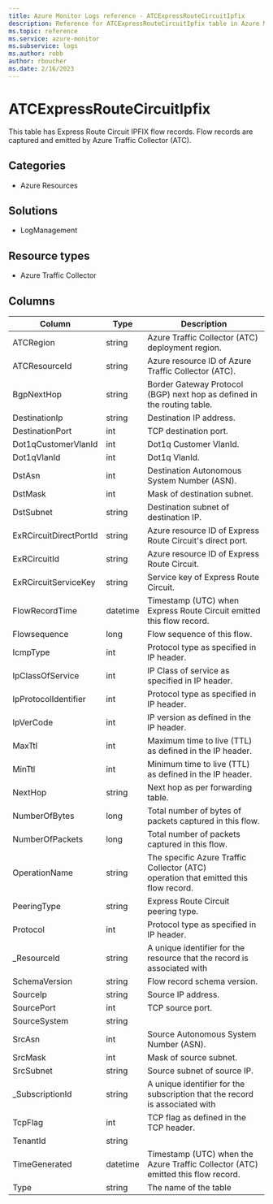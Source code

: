 ```yaml
---
title: Azure Monitor Logs reference - ATCExpressRouteCircuitIpfix
description: Reference for ATCExpressRouteCircuitIpfix table in Azure Monitor Logs.
ms.topic: reference
ms.service: azure-monitor
ms.subservice: logs
ms.author: robb
author: rboucher
ms.date: 2/16/2023
---
```


# ATCExpressRouteCircuitIpfix

 This table has Express Route Circuit IPFIX flow records. Flow records are captured and emitted by Azure Traffic Collector (ATC).

## Categories

- Azure Resources
## Solutions

- LogManagement
## Resource types

- Azure Traffic Collector




## Columns

| Column | Type | Description |
| --- | --- | --- |
| ATCRegion | string | Azure Traffic Collector (ATC) deployment region. |
| ATCResourceId | string | Azure resource ID of Azure Traffic Collector (ATC). |
| BgpNextHop | string | Border Gateway Protocol (BGP) next hop as defined in the routing table. |
| DestinationIp | string | Destination IP address. |
| DestinationPort | int | TCP destination port. |
| Dot1qCustomerVlanId | int | Dot1q Customer VlanId. |
| Dot1qVlanId | int | Dot1q VlanId. |
| DstAsn | int | Destination Autonomous System Number (ASN). |
| DstMask | int | Mask of destination subnet. |
| DstSubnet | string | Destination subnet of destination IP. |
| ExRCircuitDirectPortId | string | Azure resource ID of Express Route Circuit's direct port. |
| ExRCircuitId | string | Azure resource ID of Express Route Circuit. |
| ExRCircuitServiceKey | string | Service key of Express Route Circuit. |
| FlowRecordTime | datetime | Timestamp (UTC) when Express Route Circuit emitted this flow record. |
| Flowsequence | long | Flow sequence of this flow. |
| IcmpType | int | Protocol type as specified in IP header. |
| IpClassOfService | int | IP Class of service as specified in IP header. |
| IpProtocolIdentifier | int | Protocol type as specified in IP header. |
| IpVerCode | int | IP version as defined in the IP header. |
| MaxTtl | int | Maximum time to live (TTL) as defined in the IP header. |
| MinTtl | int | Minimum time to live (TTL) as defined in the IP header. |
| NextHop | string | Next hop as per forwarding table. |
| NumberOfBytes | long | Total number of bytes of packets captured in this flow. |
| NumberOfPackets | long | Total number of packets captured in this flow. |
| OperationName | string | The specific Azure Traffic Collector (ATC) operation that emitted this flow record. |
| PeeringType | string | Express Route Circuit peering type. |
| Protocol | int | Protocol type as specified in IP header. |
| _ResourceId | string | A unique identifier for the resource that the record is associated with |
| SchemaVersion | string | Flow record schema version. |
| SourceIp | string | Source IP address. |
| SourcePort | int | TCP source port. |
| SourceSystem | string |  |
| SrcAsn | int | Source Autonomous System Number (ASN). |
| SrcMask | int | Mask of source subnet. |
| SrcSubnet | string | Source subnet of source IP. |
| _SubscriptionId | string | A unique identifier for the subscription that the record is associated with |
| TcpFlag | int | TCP flag as defined in the TCP header. |
| TenantId | string |  |
| TimeGenerated | datetime | Timestamp (UTC) when the Azure Traffic Collector (ATC) emitted this flow record. |
| Type | string | The name of the table |

